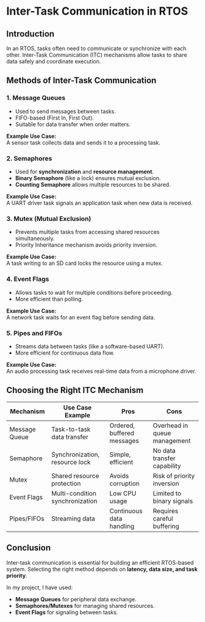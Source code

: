 # Inter-Task Communication in RTOS

## Introduction
In an RTOS, tasks often need to communicate or synchronize with each other. Inter-Task Communication (ITC) mechanisms allow tasks to share data safely and coordinate execution.

## Methods of Inter-Task Communication

### 1. **Message Queues**
   - Used to send messages between tasks.
   - FIFO-based (First In, First Out).
   - Suitable for data transfer when order matters.

   **Example Use Case:**  
   A sensor task collects data and sends it to a processing task.

### 2. **Semaphores**
   - Used for **synchronization** and **resource management**.
   - **Binary Semaphore** (like a lock) ensures mutual exclusion.
   - **Counting Semaphore** allows multiple resources to be shared.

   **Example Use Case:**  
   A UART driver task signals an application task when new data is received.

### 3. **Mutex (Mutual Exclusion)**
   - Prevents multiple tasks from accessing shared resources simultaneously.
   - Priority Inheritance mechanism avoids priority inversion.

   **Example Use Case:**  
   A task writing to an SD card locks the resource using a mutex.

### 4. **Event Flags**
   - Allows tasks to wait for multiple conditions before proceeding.
   - More efficient than polling.

   **Example Use Case:**  
   A network task waits for an event flag before sending data.

### 5. **Pipes and FIFOs**
   - Streams data between tasks (like a software-based UART).
   - More efficient for continuous data flow.

   **Example Use Case:**  
   An audio processing task receives real-time data from a microphone driver.

## Choosing the Right ITC Mechanism
| Mechanism       | Use Case Example                        | Pros                         | Cons                         |
|----------------|--------------------------------|------------------------------|------------------------------|
| Message Queue  | Task-to-task data transfer    | Ordered, buffered messages   | Overhead in queue management |
| Semaphore      | Synchronization, resource lock | Simple, efficient            | No data transfer capability  |
| Mutex         | Shared resource protection     | Avoids corruption            | Risk of priority inversion  |
| Event Flags   | Multi-condition synchronization | Low CPU usage                | Limited to binary signals   |
| Pipes/FIFOs   | Streaming data                 | Continuous data handling     | Requires careful buffering  |

## Conclusion
Inter-task communication is essential for building an efficient RTOS-based system. Selecting the right method depends on **latency, data size, and task priority**. 

In my project, I have used:
- **Message Queues** for peripheral data exchange.
- **Semaphores/Mutexes** for managing shared resources.
- **Event Flags** for signaling between tasks.

